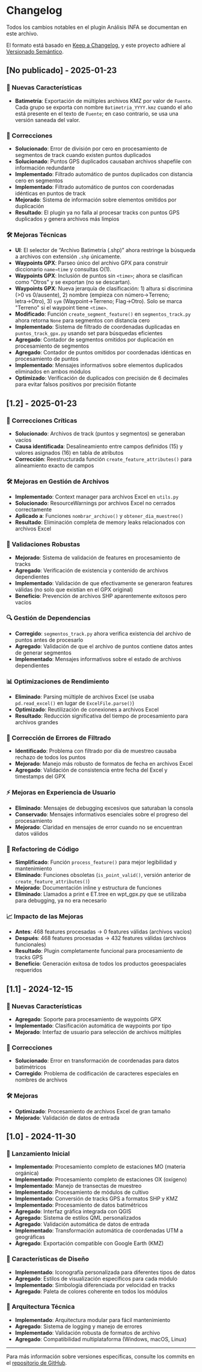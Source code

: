# Changelog

Todos los cambios notables en el plugin Análisis INFA se documentan en este archivo.

El formato está basado en [Keep a Changelog](https://keepachangelog.com/es-ES/1.0.0/),
y este proyecto adhiere al [Versionado Semántico](https://semver.org/lang/es/).

## [No publicado] - 2025-01-23

### 🚀 Nuevas Características
- **Batimetría**: Exportación de múltiples archivos KMZ por valor de `Fuente`. Cada grupo se exporta con nombre `Batimetria_YYYY.kmz` cuando el año está presente en el texto de `Fuente`; en caso contrario, se usa una versión saneada del valor.

### 🔧 Correcciones
- **Solucionado**: Error de división por cero en procesamiento de segmentos de track cuando existen puntos duplicados
- **Solucionado**: Puntos GPS duplicados causaban archivos shapefile con información redundante
- **Implementado**: Filtrado automático de puntos duplicados con distancia cero en segmentos
- **Implementado**: Filtrado automático de puntos con coordenadas idénticas en puntos de track
- **Mejorado**: Sistema de información sobre elementos omitidos por duplicación
- **Resultado**: El plugin ya no falla al procesar tracks con puntos GPS duplicados y genera archivos más limpios

### 🛠️ Mejoras Técnicas
- **UI**: El selector de “Archivo Batimetría (.shp)” ahora restringe la búsqueda a archivos con extensión `.shp` únicamente.
- **Waypoints GPX**: Parseo único del archivo GPX para construir diccionario `name→time` y consultas O(1).
- **Waypoints GPX**: Inclusión de puntos sin `<time>`; ahora se clasifican como "Otros" y se exportan (no se descartan).
- **Waypoints GPX**: Nueva jerarquía de clasificación: 1) altura si discrimina (>0 vs 0/ausente), 2) nombre (empieza con número→Terreno; letra→Otro), 3) `sym` (Waypoint→Terreno; Flag→Otro). Solo se marca "Terreno" si el waypoint tiene `<time>`.
- **Modificado**: Función `create_segment_feature()` en `segmentos_track.py` ahora retorna `None` para segmentos con distancia cero
- **Implementado**: Sistema de filtrado de coordenadas duplicadas en `puntos_track_gpx.py` usando set para búsquedas eficientes
- **Agregado**: Contador de segmentos omitidos por duplicación en procesamiento de segmentos
- **Agregado**: Contador de puntos omitidos por coordenadas idénticas en procesamiento de puntos
- **Implementado**: Mensajes informativos sobre elementos duplicados eliminados en ambos módulos
- **Optimizado**: Verificación de duplicados con precisión de 6 decimales para evitar falsos positivos por precisión flotante

## [1.2] - 2025-01-23

### 🔧 Correcciones Críticas
- **Solucionado**: Archivos de track (puntos y segmentos) se generaban vacíos
- **Causa identificada**: Desalineamiento entre campos definidos (15) y valores asignados (16) en tabla de atributos
- **Corrección**: Reestructurada función `create_feature_attributes()` para alineamiento exacto de campos

### 🛠️ Mejoras en Gestión de Archivos
- **Implementado**: Context manager para archivos Excel en `utils.py`
- **Solucionado**: ResourceWarnings por archivos Excel no cerrados correctamente
- **Aplicado a**: Funciones `nombrar_archivo()` y `obtener_dia_muestreo()`
- **Resultado**: Eliminación completa de memory leaks relacionados con archivos Excel

### 🎯 Validaciones Robustas
- **Mejorado**: Sistema de validación de features en procesamiento de tracks
- **Agregado**: Verificación de existencia y contenido de archivos dependientes
- **Implementado**: Validación de que efectivamente se generaron features válidas (no solo que existían en el GPX original)
- **Beneficio**: Prevención de archivos SHP aparentemente exitosos pero vacíos

### 🔍 Gestión de Dependencias
- **Corregido**: `segmentos_track.py` ahora verifica existencia del archivo de puntos antes de procesarlo
- **Agregado**: Validación de que el archivo de puntos contiene datos antes de generar segmentos
- **Implementado**: Mensajes informativos sobre el estado de archivos dependientes

### 📊 Optimizaciones de Rendimiento
- **Eliminado**: Parsing múltiple de archivos Excel (se usaba `pd.read_excel()` en lugar de `ExcelFile.parse()`)
- **Optimizado**: Reutilización de conexiones a archivos Excel
- **Resultado**: Reducción significativa del tiempo de procesamiento para archivos grandes

### 🐛 Corrección de Errores de Filtrado
- **Identificado**: Problema con filtrado por día de muestreo causaba rechazo de todos los puntos
- **Mejorado**: Manejo más robusto de formatos de fecha en archivos Excel
- **Agregado**: Validación de consistencia entre fecha del Excel y timestamps del GPX

### ⚡ Mejoras en Experiencia de Usuario
- **Eliminado**: Mensajes de debugging excesivos que saturaban la consola
- **Conservado**: Mensajes informativos esenciales sobre el progreso del procesamiento
- **Mejorado**: Claridad en mensajes de error cuando no se encuentran datos válidos

### 🔄 Refactoring de Código
- **Simplificado**: Función `process_feature()` para mejor legibilidad y mantenimiento
- **Eliminado**: Funciones obsoletas (`is_point_valid()`, versión anterior de `create_feature_attributes()`)
- **Mejorado**: Documentación inline y estructura de funciones
- **Eliminado**: Llamados a print e ET.tree en wpt_gpx.py que se utilizaba para debugging, ya no era necesario

### 📈 Impacto de las Mejoras
- **Antes**: 468 features procesadas → 0 features válidas (archivos vacíos)
- **Después**: 468 features procesadas → 432 features válidas (archivos funcionales)
- **Resultado**: Plugin completamente funcional para procesamiento de tracks GPS
- **Beneficio**: Generación exitosa de todos los productos geoespaciales requeridos

## [1.1] - 2024-12-15

### 🚀 Nuevas Características
- **Agregado**: Soporte para procesamiento de waypoints GPX
- **Implementado**: Clasificación automática de waypoints por tipo
- **Mejorado**: Interfaz de usuario para selección de archivos múltiples

### 🔧 Correcciones
- **Solucionado**: Error en transformación de coordenadas para datos batimétricos
- **Corregido**: Problema de codificación de caracteres especiales en nombres de archivos

### 🛠️ Mejoras
- **Optimizado**: Procesamiento de archivos Excel de gran tamaño
- **Mejorado**: Validación de datos de entrada

## [1.0] - 2024-11-30

### 🚀 Lanzamiento Inicial
- **Implementado**: Procesamiento completo de estaciones MO (materia orgánica)
- **Implementado**: Procesamiento completo de estaciones OX (oxígeno)
- **Implementado**: Manejo de transectas de muestreo
- **Implementado**: Procesamiento de módulos de cultivo
- **Implementado**: Conversión de tracks GPS a formatos SHP y KMZ
- **Implementado**: Procesamiento de datos batimétricos
- **Agregado**: Interfaz gráfica integrada con QGIS
- **Agregado**: Sistema de estilos QML personalizados
- **Agregado**: Validación automática de datos de entrada
- **Implementado**: Transformación automática de coordenadas UTM a geográficas
- **Agregado**: Exportación compatible con Google Earth (KMZ)

### 🎨 Características de Diseño
- **Implementado**: Iconografía personalizada para diferentes tipos de datos
- **Agregado**: Estilos de visualización específicos para cada módulo
- **Implementado**: Simbología diferenciada por velocidad en tracks
- **Agregado**: Paleta de colores coherente en todos los módulos

### 🔧 Arquitectura Técnica
- **Implementado**: Arquitectura modular para fácil mantenimiento
- **Agregado**: Sistema de logging y manejo de errores
- **Implementado**: Validación robusta de formatos de archivo
- **Agregado**: Compatibilidad multiplataforma (Windows, macOS, Linux)

---

Para más información sobre versiones específicas, consulte los commits en el [repositorio de GitHub](https://github.com/Traukit0/analisis_infa). 